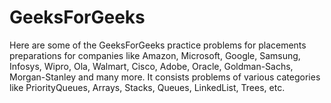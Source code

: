 # GeeksForGeeks
Here are some of the GeeksForGeeks practice problems for placements preparations for companies like Amazon, Microsoft, Google, Samsung, Infosys, Wipro, Ola, Walmart, Cisco, Adobe, Oracle, Goldman-Sachs, Morgan-Stanley and many more. It consists problems of various categories like PriorityQueues, Arrays, Stacks, Queues, LinkedList, Trees, etc.
